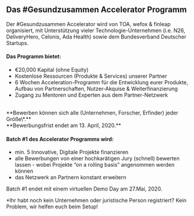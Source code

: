 ## Das #Gesundzusammen Accelerator Programm

Der #Gesundzusammen Accelerator wird von TOA, wefox & finleap organisiert, mit Unterstützung vieler Technologie-Unternehmen (i.e. N26, DeliveryHero, Celonis, Ada Health) sowie dem Bundesverband Deutscher Startups.

#### Das Programm bietet:

- €20,000 Kapital (ohne Equity)
- Kostenlose Ressourcen (Produkte & Services) unserer Partner
- 6 Wochen Acceleration-Programm für die Entwicklung eurer Produkte, Aufbau von Partnerschaften, Nutzer-Akquise & Weiterfinanzierung
- Zugang zu Mentoren und Experten aus dem Partner-Netzwerk

<br />
**Bewerben können sich alle (Unternehmen, Forscher, Erfinder) jeder Größe\*.** <br />
**Bewerbungsfrist endet am 13. April, 2020.**

#### Batch #1 des Accelerator Programms wird:

- min. 5 Innovative, Digitale Projekte finanzieren
- alle Bewerbungen von einer hochkarätigen Jury (schnell) bewerten lassen - wobei Projekte “on a rolling basis” angenommen werden können
- das Netzwerk an Partnern konstant erweitern

Batch #1 endet mit einem virtuellen Demo Day am 27.Mai, 2020.

\*Ihr habt noch kein Unternehmen oder juristische Person registriert? Kein Problem, wir helfen euch beim Setup!
